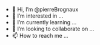- 👋 Hi, I’m @pierreBrognaux
- 👀 I’m interested in ...
- 🌱 I’m currently learning ...
- 💞️ I’m looking to collaborate on ...
- 📫 How to reach me ...

<!---
pierreBrognaux/pierreBrognaux is a ✨ special ✨ repository because its `README.md` (this file) appears on your GitHub profile.
You can click the Preview link to take a look at your changes.
--->

